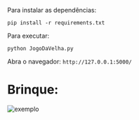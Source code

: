 Para instalar as dependências:

```pip install -r requirements.txt```

Para executar: 

```python JogoDaVelha.py```

Abra o navegador: `http://127.0.0.1:5000/`

# Brinque:

![exemplo](exemplo.gif)